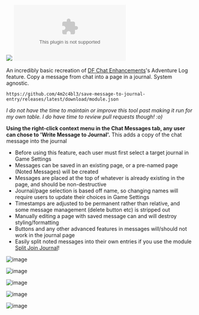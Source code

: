 ![](https://img.shields.io/badge/Foundry-v12-informational)
![Latest Release Download Count](https://img.shields.io/github/downloads/4m2c4bl3/save-message-to-journal-entry/latest/module.zip)

An incredibly basic recreation of [DF Chat Enhancements](https://github.com/flamewave000/dragonflagon-fvtt/blob/master/df-chat-enhance/README.md#Adventure-Log)'s Adventure Log feature. Copy a message from chat into a page in a journal. System agnostic.

`https://github.com/4m2c4bl3/save-message-to-journal-entry/releases/latest/download/module.json`

_I do not have the time to maintain or improve this tool past making it run for my own table. I do have time to review pull requests though! :o)_

**Using the right-click context menu in the Chat Messages tab, any user can chose to 'Write Message to Journal'.** This adds a copy of the chat message into the journal
* Before using this feature, each user must first select a target journal in Game Settings
* Messages can be saved in an existing page, or a pre-named page (Noted Messages) will be created
* Messages are placed at the top of whatever is already existing in the page, and should be non-destructive
* Journal/page selection is based off name, so changing names will require users to update their choices in Game Settings
* Timestamps are adjusted to be permanent rather than relative, and some message management (delete button etc) is stripped out
* Manually editing a page with saved message can and will destroy styling/formatting
* Buttons and any other advanced features in messages will/should not work in the journal page
* Easily split noted messages into their own entries if you use the module [Split Join Journal](https://github.com/toastygm/split-join-journal)!


![image](https://github.com/user-attachments/assets/2fece3d3-21cf-47c3-8c2b-a0e06d3ff8c4)

![image](https://github.com/user-attachments/assets/28ac2813-095d-4c66-ae31-bd7c801d5c78)

![image](https://github.com/user-attachments/assets/cce2efee-6d9e-4bc1-8258-77464d2230d7)

![image](https://github.com/user-attachments/assets/4ae4c597-e21d-45a2-ab12-194504ab50c4)

![image](https://github.com/user-attachments/assets/581de671-b286-407a-a288-68d67cf66f0b)

